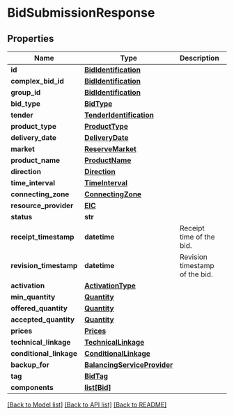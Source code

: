 # BidSubmissionResponse

## Properties
Name | Type | Description | Notes
------------ | ------------- | ------------- | -------------
**id** | [**BidIdentification**](BidIdentification.md) |  | [optional] 
**complex_bid_id** | [**BidIdentification**](BidIdentification.md) |  | [optional] 
**group_id** | [**BidIdentification**](BidIdentification.md) |  | [optional] 
**bid_type** | [**BidType**](BidType.md) |  | [optional] 
**tender** | [**TenderIdentification**](TenderIdentification.md) |  | [optional] 
**product_type** | [**ProductType**](ProductType.md) |  | [optional] 
**delivery_date** | [**DeliveryDate**](DeliveryDate.md) |  | [optional] 
**market** | [**ReserveMarket**](ReserveMarket.md) |  | [optional] 
**product_name** | [**ProductName**](ProductName.md) |  | [optional] 
**direction** | [**Direction**](Direction.md) |  | [optional] 
**time_interval** | [**TimeInterval**](TimeInterval.md) |  | [optional] 
**connecting_zone** | [**ConnectingZone**](ConnectingZone.md) |  | [optional] 
**resource_provider** | [**EIC**](EIC.md) |  | [optional] 
**status** | **str** |  | [optional] 
**receipt_timestamp** | **datetime** | Receipt time of the bid. | [optional] 
**revision_timestamp** | **datetime** | Revision timestamp of the bid. | [optional] 
**activation** | [**ActivationType**](ActivationType.md) |  | [optional] 
**min_quantity** | [**Quantity**](Quantity.md) |  | [optional] 
**offered_quantity** | [**Quantity**](Quantity.md) |  | [optional] 
**accepted_quantity** | [**Quantity**](Quantity.md) |  | [optional] 
**prices** | [**Prices**](Prices.md) |  | [optional] 
**technical_linkage** | [**TechnicalLinkage**](TechnicalLinkage.md) |  | [optional] 
**conditional_linkage** | [**ConditionalLinkage**](ConditionalLinkage.md) |  | [optional] 
**backup_for** | [**BalancingServiceProvider**](BalancingServiceProvider.md) |  | [optional] 
**tag** | [**BidTag**](BidTag.md) |  | [optional] 
**components** | [**list[Bid]**](Bid.md) |  | [optional] 

[[Back to Model list]](../README.md#documentation-for-models) [[Back to API list]](../README.md#documentation-for-api-endpoints) [[Back to README]](../README.md)


